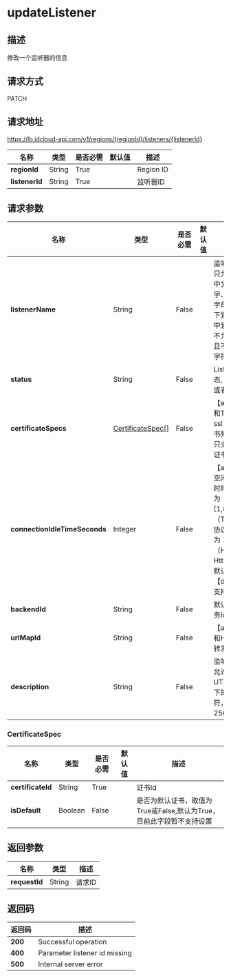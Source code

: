 # updateListener


## 描述
修改一个监听器的信息

## 请求方式
PATCH

## 请求地址
https://lb.jdcloud-api.com/v1/regions/{regionId}/listeners/{listenerId}

|名称|类型|是否必需|默认值|描述|
|---|---|---|---|---|
|**regionId**|String|True| |Region ID|
|**listenerId**|String|True| |监听器ID|

## 请求参数
|名称|类型|是否必需|默认值|描述|
|---|---|---|---|---|
|**listenerName**|String|False| |监听器名称,只允许输入中文、数字、大小写字母、英文下划线“_”及中划线“-”，不允许为空且不超过32字符|
|**status**|String|False| |Listener状态, 取值为On或者为Off|
|**certificateSpecs**|[CertificateSpec[]](updatelistener#certificatespec)|False| |【alb Https和Tls协议】ssl server证书列表，现只支持一个证书|
|**connectionIdleTimeSeconds**|Integer|False| |【alb、nlb】空闲连接超时时间, 范围为[1,86400]。 <br>（Tcp和Tls协议）默认为：1800s <br>（Http和Https协议）默认为：60s <br>【dnlb】不支持该功能|
|**backendId**|String|False| |默认后端服务Id|
|**urlMapId**|String|False| |【alb Https和Http协议】转发规则组Id|
|**description**|String|False| |监听器描述,允许输入UTF-8编码下的全部字符，不超过256字符|

### <div id="certificatespec">CertificateSpec</div>
|名称|类型|是否必需|默认值|描述|
|---|---|---|---|---|
|**certificateId**|String|True| |证书Id|
|**isDefault**|Boolean|False| |是否为默认证书，取值为True或False,默认为True，目前此字段暂不支持设置|

## 返回参数
|名称|类型|描述|
|---|---|---|
|**requestId**|String|请求ID|


## 返回码
|返回码|描述|
|---|---|
|**200**|Successful operation|
|**400**|Parameter listener id missing|
|**500**|Internal server error|

